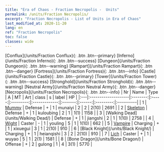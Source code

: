 ```yaml
---
title: "Era of Chaos - Fraction Necropolis -  Units"
permalink: /units/Fraction Necropolis/
excerpt: "Fraction Necropolis - List of Units in Era of Chaos"
last_modified_at: 2020-11-20
lang: en
ref: "Fraction Necropolis"
toc: false
classes: wide
---
```

 [Conflux](/units/Fraction Conflux){: .btn .btn--primary} [Inferno](/units/Fraction Inferno){: .btn .btn--success} [Dungeon](/units/Fraction Dungeon){: .btn .btn--warning} [Rampart](/units/Fraction Rampart){: .btn .btn--danger} [Fortress](/units/Fraction Fortress){: .btn .btn--info} [Castle](/units/Fraction Castle){: .btn .btn--primary} [Tower](/units/Fraction Tower){: .btn .btn--success} [Stronghold](/units/Fraction Stronghold){: .btn .btn--warning} [Neutral Army](/units/Fraction Neutral Army){: .btn .btn--danger} [Necropolis](/units/Fraction Necropolis){: .btn .btn--info} 
  | Nr |         Name        |   Type   |   A   |    MT     |      Art      |  class  |    s   |   label   |    HP     |
  |:---|:--------------------|:--------:|:-----:|:---------:|:-------------:|:-------:|:------:|:---------:|:----------|
  | 1 | [Mummy](/units/Mummy/) | Defense | + | 1 | munaiyi | 2 |  2 |  2(10) |  2691  |
  | 2 | [Skeleton](/units/Skeleton/) | Defense | + | 1 | kuloubing | 2 |  1 |  1(1) |  1158  |
  | 3 | [Walking Dead](/units/Walking Dead/) | Defense | + | 1 | jiangshi | 2 |  1 |  1(10) |  2758  |
  | 4 | [Wight](/units/Wight/) | Caster | - | 1 | youling | 5 |  1 |  1(10) |  662  |
  | 5 | [Vampire](/units/Vampire/) | Charging | + | 1 | xixuegui | 3 |  1 |  2(10) |  910  |
  | 6 | [Black Knight](/units/Black Knight/) | Charging | + | 1 | heianqishi | 3 |  2 |  2(10) |  910  |
  | 7 | [Lich](/units/Lich/) | Caster | + | 1 | wuyao | 5 |  1 |  2(1) |  1581  |
  | 8 | [Bone Dragon](/units/Bone Dragon/) | Offense | + | 2 | gulong | 1 |  4 |  3(1) |  5770  |
